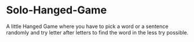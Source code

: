 # Solo-Hanged-Game
A little Hanged Game where you have to pick a word or a sentence randomly and try letter after letters to find the word in the less try possible.
